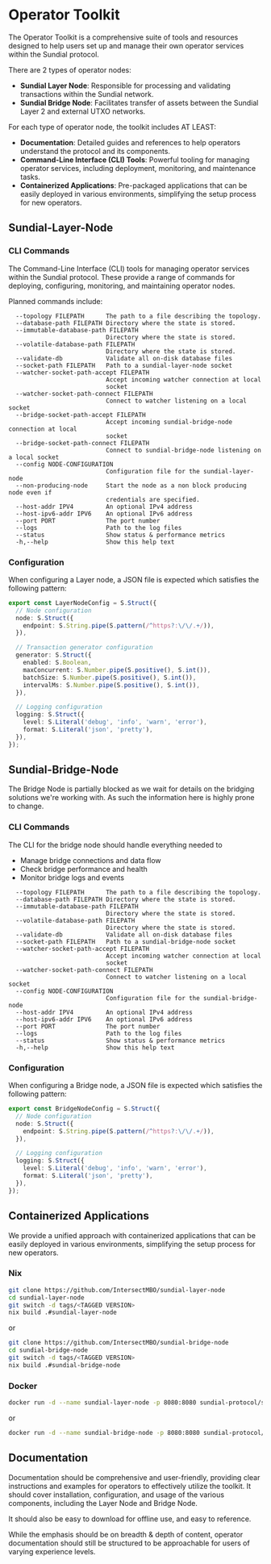 # Operator Toolkit

The Operator Toolkit is a comprehensive suite of tools and resources designed to help users set up and manage their own operator services within the Sundial protocol.

There are 2 types of operator nodes:

- **Sundial Layer Node**: Responsible for processing and validating transactions within the Sundial network.
- **Sundial Bridge Node**: Facilitates transfer of assets between the Sundial Layer 2 and external UTXO networks.

For each type of operator node, the toolkit includes AT LEAST:

- **Documentation**: Detailed guides and references to help operators understand the protocol and its components.
- **Command-Line Interface (CLI) Tools**: Powerful tooling for managing operator services, including deployment, monitoring, and maintenance tasks.
- **Containerized Applications**: Pre-packaged applications that can be easily deployed in various environments, simplifying the setup process for new operators.

## Sundial-Layer-Node

### CLI Commands

The Command-Line Interface (CLI) tools for managing operator services within the Sundial protocol. These provide a range of commands for deploying, configuring, monitoring, and maintaining operator nodes.

Planned commands include:

```
  --topology FILEPATH      The path to a file describing the topology.
  --database-path FILEPATH Directory where the state is stored.
  --immutable-database-path FILEPATH
                           Directory where the state is stored.
  --volatile-database-path FILEPATH
                           Directory where the state is stored.
  --validate-db            Validate all on-disk database files
  --socket-path FILEPATH   Path to a sundial-layer-node socket
  --watcher-socket-path-accept FILEPATH
                           Accept incoming watcher connection at local
                           socket
  --watcher-socket-path-connect FILEPATH
                           Connect to watcher listening on a local socket
  --bridge-socket-path-accept FILEPATH
                           Accept incoming sundial-bridge-node connection at local
                           socket
  --bridge-socket-path-connect FILEPATH
                           Connect to sundial-bridge-node listening on a local socket
  --config NODE-CONFIGURATION
                           Configuration file for the sundial-layer-node
  --non-producing-node     Start the node as a non block producing node even if
                           credentials are specified.
  --host-addr IPV4         An optional IPv4 address
  --host-ipv6-addr IPV6    An optional IPv6 address
  --port PORT              The port number
  --logs                   Path to the log files
  --status                 Show status & performance metrics
  -h,--help                Show this help text
```

### Configuration

When configuring a Layer node, a JSON file is expected which satisfies the following pattern:

```Typescript
export const LayerNodeConfig = S.Struct({
  // Node configuration
  node: S.Struct({
    endpoint: S.String.pipe(S.pattern(/^https?:\/\/.+/)),
  }),

  // Transaction generator configuration
  generator: S.Struct({
    enabled: S.Boolean,
    maxConcurrent: S.Number.pipe(S.positive(), S.int()),
    batchSize: S.Number.pipe(S.positive(), S.int()),
    intervalMs: S.Number.pipe(S.positive(), S.int()),
  }),

  // Logging configuration
  logging: S.Struct({
    level: S.Literal('debug', 'info', 'warn', 'error'),
    format: S.Literal('json', 'pretty'),
  }),
});
```

## Sundial-Bridge-Node

The Bridge Node is partially blocked as we wait for details on the bridging solutions we're working with. As such the information here is highly prone to change.

### CLI Commands

The CLI for the bridge node should handle everything needed to

- Manage bridge connections and data flow
- Check bridge performance and health
- Monitor bridge logs and events

```
  --topology FILEPATH      The path to a file describing the topology.
  --database-path FILEPATH Directory where the state is stored.
  --immutable-database-path FILEPATH
                           Directory where the state is stored.
  --volatile-database-path FILEPATH
                           Directory where the state is stored.
  --validate-db            Validate all on-disk database files
  --socket-path FILEPATH   Path to a sundial-bridge-node socket
  --watcher-socket-path-accept FILEPATH
                           Accept incoming watcher connection at local
                           socket
  --watcher-socket-path-connect FILEPATH
                           Connect to watcher listening on a local socket
  --config NODE-CONFIGURATION
                           Configuration file for the sundial-bridge-node
  --host-addr IPV4         An optional IPv4 address
  --host-ipv6-addr IPV6    An optional IPv6 address
  --port PORT              The port number
  --logs                   Path to the log files
  --status                 Show status & performance metrics
  -h,--help                Show this help text
```

### Configuration

When configuring a Bridge node, a JSON file is expected which satisfies the following pattern:

```Typescript
export const BridgeNodeConfig = S.Struct({
  // Node configuration
  node: S.Struct({
    endpoint: S.String.pipe(S.pattern(/^https?:\/\/.+/)),
  }),

  // Logging configuration
  logging: S.Struct({
    level: S.Literal('debug', 'info', 'warn', 'error'),
    format: S.Literal('json', 'pretty'),
  }),
});
```

## Containerized Applications

We provide a unified approach with containerized applications that can be easily deployed in various environments, simplifying the setup process for new operators.

### Nix

```bash
git clone https://github.com/IntersectMBO/sundial-layer-node
cd sundial-layer-node
git switch -d tags/<TAGGED VERSION>
nix build .#sundial-layer-node
```

or

```bash
git clone https://github.com/IntersectMBO/sundial-bridge-node
cd sundial-bridge-node
git switch -d tags/<TAGGED VERSION>
nix build .#sundial-bridge-node
```

### Docker

```bash
docker run -d --name sundial-layer-node -p 8080:8080 sundial-protocol/sundial-layer-node/<TAGGED VERSION>
```

or

```bash
docker run -d --name sundial-bridge-node -p 8080:8080 sundial-protocol/sundial-bridge-node/<TAGGED VERSION>
```

## Documentation

Documentation should be comprehensive and user-friendly, providing clear instructions and examples for operators to effectively utilize the toolkit. It should cover installation, configuration, and usage of the various components, including the Layer Node and Bridge Node.

It should also be easy to download for offline use, and easy to reference.

While the emphasis should be on breadth & depth of content, operator documentation should still be structured to be approachable for users of varying experience levels.

